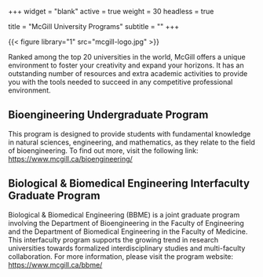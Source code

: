 +++
widget = "blank"
active = true
weight = 30
headless = true

title = "McGill University Programs"
subtitle = ""
+++

{{< figure library="1" src="mcgill-logo.jpg" >}}

Ranked among the top 20 universities in the world, McGill offers a unique
environment to foster your creativity and expand your horizons. It has an
outstanding number of resources and extra academic activities to provide you
with the tools needed to succeed in any competitive professional environment.

## **Bioengineering Undergraduate Program**

This program is designed to provide students with fundamental knowledge in
natural sciences, engineering, and mathematics, as they relate to the field of
bioengineering. To find out more, visit the following link:
https://www.mcgill.ca/bioengineering/

## **Biological & Biomedical Engineering Interfaculty Graduate Program**

Biological & Biomedical Engineering (BBME) is a joint graduate program involving
the Department of Bioengineering in the Faculty of Engineering and the
Department of Biomedical Engineering in the Faculty of Medicine. This
interfaculty program supports the growing trend in research universities towards
formalized interdisciplinary studies and multi-faculty collaboration. For more
information, please visit the program website: https://www.mcgill.ca/bbme/
